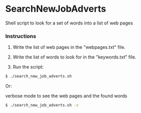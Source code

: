 # SearchNewJobAdverts
Shell script to look for a set of words into a list of web pages

### Instructions
1) Write the list of web pages in the "webpages.txt" file.

2) Write the list of words to look for in the "keywords.txt" file.

3) Run the script:
```sh
$ ./search_new_job_adverts.sh
```

Or:

verbose mode to see the web pages and the found words
```sh
$ ./search_new_job_adverts.sh -v
```
